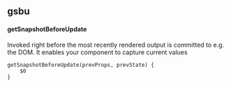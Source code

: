 ## gsbu
#### getSnapshotBeforeUpdate
Invoked right before the most recently rendered output is committed to e.g. the DOM. It enables your component to capture current values
```
getSnapshotBeforeUpdate(prevProps, prevState) {
	$0
}
```